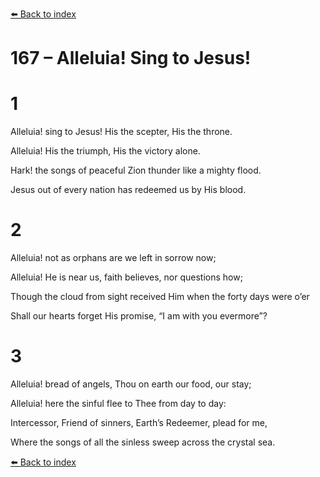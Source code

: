 [⬅️ Back to index](../README.md)

# 167 – Alleluia! Sing to Jesus!





# 1

Alleluia! sing to Jesus! His the scepter, His the throne.

Alleluia! His the triumph, His the victory alone.

Hark! the songs of peaceful Zion thunder like a mighty flood.

Jesus out of every nation has redeemed us by His blood.



# 2

Alleluia! not as orphans are we left in sorrow now;

Alleluia! He is near us, faith believes, nor questions how;

Though the cloud from sight received Him when the forty days were o’er

Shall our hearts forget His promise, “I am with you evermore”?



# 3

Alleluia! bread of angels, Thou on earth our food, our stay;

Alleluia! here the sinful flee to Thee from day to day:

Intercessor, Friend of sinners, Earth’s Redeemer, plead for me,

Where the songs of all the sinless sweep across the crystal sea.

[⬅️ Back to index](../README.md)
